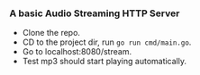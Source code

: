 ### A basic Audio Streaming HTTP Server

- Clone the repo.
- CD to the project dir, run `go run cmd/main.go`.
- Go to localhost:8080/stream.
- Test mp3 should start playing automatically.
